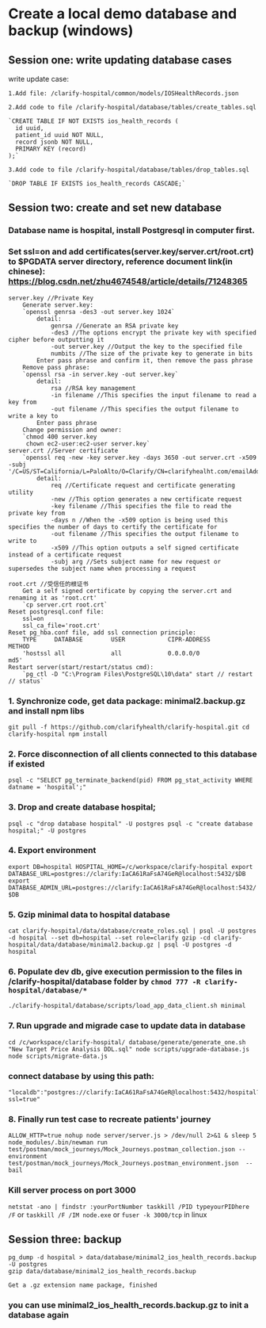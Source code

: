 # Create a local demo database and backup (windows)

## Session one: write updating database cases

write update case:

	1.Add file: /clarify-hospital/common/models/IOSHealthRecords.json

	2.Add code to file /clarify-hospital/database/tables/create_tables.sql

	`CREATE TABLE IF NOT EXISTS ios_health_records (
	  id uuid,
	  patient_id uuid NOT NULL,
	  record jsonb NOT NULL,
	  PRIMARY KEY (record)
	);`

	3.Add code to file /clarify-hospital/database/tables/drop_tables.sql

	`DROP TABLE IF EXISTS ios_health_records CASCADE;`

## Session two: create and set new database

### Database name is hospital, install Postgresql in computer first. 

### Set ssl=on and add certificates(server.key/server.crt/root.crt) to $PGDATA server directory, reference document link(in chinese): https://blog.csdn.net/zhu4674548/article/details/71248365
	server.key //Private Key
		Generate server.key:
		`openssl genrsa -des3 -out server.key 1024`
			detail:
				genrsa //Generate an RSA private key
				-des3 //The options encrypt the private key with specified cipher before outputting it
				-out server.key //Output the key to the specified file
				numbits //The size of the private key to generate in bits
			Enter pass phrase and confirm it, then remove the pass phrase
		Remove pass phrase:
		`openssl rsa -in server.key -out server.key`
			detail:
				rsa //RSA key management
				-in filename //This specifies the input filename to read a key from
				-out filename //This specifies the output filename to write a key to
			Enter pass phrase
		Change permission and owner:
		`chmod 400 server.key
		 chown ec2-user:ec2-user server.key`
	server.crt //Server certificate
		`openssl req -new -key server.key -days 3650 -out server.crt -x509 -subj '/C=US/ST=California/L=PaloAlto/O=Clarify/CN=clarifyhealht.com/emailAddress=example@clarifyhealth.com'`
			detail:
				req //Certificate request and certificate generating utility
				-new //This option generates a new certificate request
				-key filename //This specifies the file to read the private key from
				-days n //When the -x509 option is being used this specifies the number of days to certify the certificate for
				-out filename //This specifies the output filename to write to
				-x509 //This option outputs a self signed certificate instead of a certificate request
				-subj arg //Sets subject name for new request or supersedes the subject name when processing a request

	root.crt //受信任的根证书
		Get a self signed certificate by copying the server.crt and renaming it as 'root.crt'
		`cp server.crt root.crt`
	Reset postgresql.conf file:
		ssl=on
		ssl_ca_file='root.crt'
	Reset pg_hba.conf file, add ssl connection principle:
		TYPE     DATABASE        USER            CIPR-ADDRESS            METHOD
		'hostssl all             all             0.0.0.0/0               md5'
	Restart server(start/restart/status cmd): 
		`pg_ctl -D "C:\Program Files\PostgreSQL\10\data" start // restart // status`


### 1.	Synchronize code, get data package: minimal2.backup.gz and install npm libs
`git pull -f https://github.com/clarifyhealth/clarify-hospital.git
cd clarify-hospital
npm install`

### 2. Force disconnection of all clients connected to this database if existed
 `psql -c "SELECT pg_terminate_backend(pid) FROM pg_stat_activity WHERE datname = 'hospital';"`

### 3. Drop and create database hospital;
`psql -c "drop database hospital" -U postgres
 psql -c "create database hospital;" -U postgres`

### 4. Export environment
`export DB=hospital HOSPITAL_HOME=/c/workspace/clarify-hospital
 export DATABASE_URL=postgres://clarify:IaCA61RaFsA74GeR@localhost:5432/$DB
 export DATABASE_ADMIN_URL=postgres://clarify:IaCA61RaFsA74GeR@localhost:5432/$DB`

### 5. Gzip minimal data to hospital database
`cat clarify-hospital/data/database/create_roles.sql | psql -U postgres -d hospital --set db=hospital --set role=clarify
 gzip -cd clarify-hospital/data/database/minimal2.backup.gz | psql -U postgres -d hospital`

### 6. Populate dev db, give execution permission to the files in /clarify-hospital/database folder by `chmod 777 -R clarify-hospital/database/*`
`./clarify-hospital/database/scripts/load_app_data_client.sh minimal`

### 7. Run upgrade and migrade case to update data in database
`cd /c/workspace/clarify-hospital/
database/generate/generate_one.sh "New Target Price Analysis DDL.sql"
node scripts/upgrade-database.js
node scripts/migrate-data.js`

### connect database by using this path:
	"localdb":"postgres://clarify:IaCA61RaFsA74GeR@localhost:5432/hospital?ssl=true"

### 8. Finally run test case to recreate patients' journey
`
ALLOW_HTTP=true nohup node server/server.js > /dev/null 2>&1 &
sleep 5
node_modules/.bin/newman run test/postman/mock_journeys/Mock_Journeys.postman_collection.json --environment test/postman/mock_journeys/Mock_Journeys.postman_environment.json  --bail
`

### Kill server process on port 3000
`netstat -ano | findstr :yourPortNumber
 taskkill /PID typeyourPIDhere /F`
or `taskkill /F /IM node.exe` or `fuser -k 3000/tcp` in linux


## Session three: backup
	pg_dump -d hospital > data/database/minimal2_ios_health_records.backup  -U postgres
	gzip data/database/minimal2_ios_health_records.backup

	Get a .gz extension name package, finished

### you can use minimal2_ios_health_records.backup.gz to init a database again
